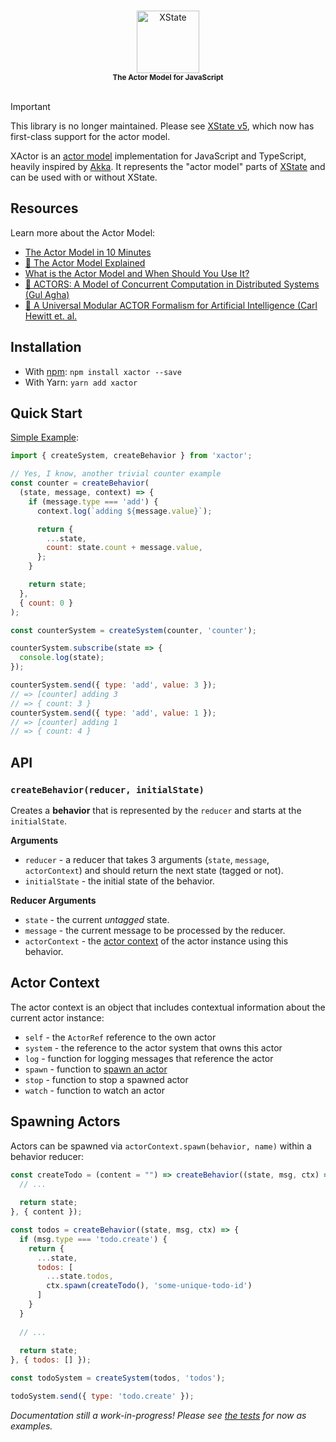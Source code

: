 <p align="center">
  <br />
  <img src="https://s3.amazonaws.com/media-p.slid.es/uploads/174419/images/7647776/xactor-logo.svg" alt="XState" width="100"/>
  <br />
    <sub><strong>The Actor Model for JavaScript</strong></sub>
  <br />
  <br />
</p>

> [!IMPORTANT]
> This library is no longer maintained. Please see [XState v5](https://github.com/statelyai/xstate), which now has first-class support for the actor model.


XActor is an [actor model](https://en.wikipedia.org/wiki/Actor_model) implementation for JavaScript and TypeScript, heavily inspired by [Akka](https://akka.io/). It represents the "actor model" parts of [XState](https://github.com/davidkpiano/xstate) and can be used with or without XState.

## Resources

Learn more about the Actor Model:

- [The Actor Model in 10 Minutes](https://www.brianstorti.com/the-actor-model/)
- [🎥 The Actor Model Explained](https://www.youtube.com/watch?v=ELwEdb_pD0k)
- [What is the Actor Model and When Should You Use It?](https://mattferderer.com/what-is-the-actor-model-and-when-should-you-use-it)
- [📄 ACTORS: A Model of Concurrent Computation in Distributed Systems (Gul Agha)](https://dspace.mit.edu/handle/1721.1/6952)
- [📄 A Universal Modular ACTOR Formalism for Artificial Intelligence (Carl Hewitt et. al.](https://www.semanticscholar.org/paper/A-Universal-Modular-ACTOR-Formalism-for-Artificial-Hewitt-Bishop/acb2f7040e21cbe456030c8535bc3f2aafe83b02)


## Installation

- With [npm](https://www.npmjs.com/package/xactor): `npm install xactor --save`
- With Yarn: `yarn add xactor`

## Quick Start

[Simple Example](https://codesandbox.io/s/simple-xactor-example-7iyck?file=/src/index.js):
```js
import { createSystem, createBehavior } from 'xactor';

// Yes, I know, another trivial counter example
const counter = createBehavior(
  (state, message, context) => {
    if (message.type === 'add') {
      context.log(`adding ${message.value}`);

      return {
        ...state,
        count: state.count + message.value,
      };
    }

    return state;
  },
  { count: 0 }
);

const counterSystem = createSystem(counter, 'counter');

counterSystem.subscribe(state => {
  console.log(state);
});

counterSystem.send({ type: 'add', value: 3 });
// => [counter] adding 3
// => { count: 3 }
counterSystem.send({ type: 'add', value: 1 });
// => [counter] adding 1
// => { count: 4 }
```

## API

### `createBehavior(reducer, initialState)`

Creates a **behavior** that is represented by the `reducer` and starts at the `initialState`.

**Arguments**

- `reducer` - a reducer that takes 3 arguments (`state`, `message`, `actorContext`) and should return the next state (tagged or not).
- `initialState` - the initial state of the behavior.

**Reducer Arguments**

- `state` - the current _untagged_ state.
- `message` - the current message to be processed by the reducer.
- `actorContext` - the [actor context](#actor-context) of the actor instance using this behavior.

## Actor Context

The actor context is an object that includes contextual information about the current actor instance:

- `self` - the `ActorRef` reference to the own actor
- `system` - the reference to the actor system that owns this actor
- `log` - function for logging messages that reference the actor
- `spawn` - function to [spawn an actor](#spawning-actors)
- `stop` - function to stop a spawned actor
- `watch` - function to watch an actor

## Spawning Actors

Actors can be spawned via `actorContext.spawn(behavior, name)` within a behavior reducer:

```js
const createTodo = (content = "") => createBehavior((state, msg, ctx) => {
  // ...
  
  return state;
}, { content });

const todos = createBehavior((state, msg, ctx) => {
  if (msg.type === 'todo.create') {
    return {
      ...state,
      todos: [
        ...state.todos,
        ctx.spawn(createTodo(), 'some-unique-todo-id')
      ]
    }
  }
  
  // ...
  
  return state;
}, { todos: [] });

const todoSystem = createSystem(todos, 'todos');

todoSystem.send({ type: 'todo.create' });
```

_Documentation still a work-in-progress! Please see [the tests](https://github.com/davidkpiano/xactor/blob/master/test/actorSystem.test.ts) for now as examples._
